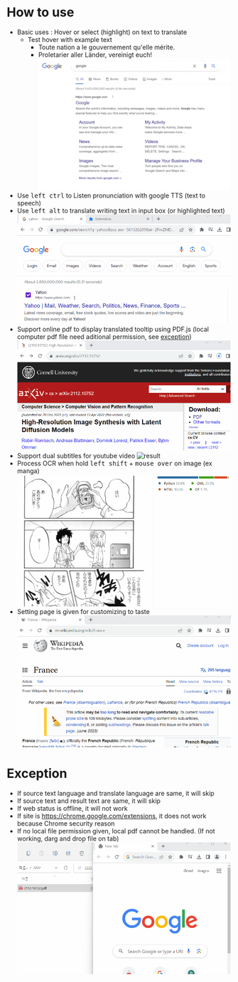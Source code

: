 # How to use

- Basic uses : Hover or select (highlight) on text to translate
  - Test hover with example text
    - Toute nation a le gouvernement qu'elle mérite.
    - Proletarier aller Länder, vereinigt euch!
![Alt Text](/doc/result_0.gif)
- Use <kbd>left ctrl</kbd> to Listen pronunciation with google TTS (text to speech)
- Use <kbd>left alt</kbd> to translate writing text in input box (or highlighted text)
![result](/doc/11.gif)
- Support online pdf to display translated tooltip using PDF.js (local computer pdf file need aditional permission, see [exception](https://github.com/ttop32/MouseTooltipTranslator/blob/main/doc/intro.md#exception))
![result](/doc/12.gif)
- Support dual subtitles for youtube video
![result](/doc/16.gif)
- Process OCR when hold <kbd>left shift</kbd> + <kbd>mouse over</kbd> on image (ex manga)
![result](/doc/15.gif)
- Setting page is given for customizing to taste
![result](/doc/14.gif)
# Exception

- If source text language and translate language are same, it will skip
- If source text and result text are same, it will skip
- If web status is offline, it will not work
- If site is <https://chrome.google.com/extensions>, it does not work because Chrome security reason
- If no local file permission given, local pdf cannot be handled. (If not working, darg and drop file on tab)
![result](/doc/10.gif)
